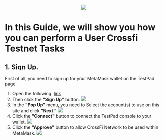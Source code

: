 <p align="center">
 <img src="https://i.postimg.cc/4xV0YcVk/398312834-1264357517679972-6145588202110043290-n.png"/></a>
</p>

# In this Guide, we will show you how you can perform a User Crossfi Testnet Tasks

## 1. Sign Up.

First of all, you need to sign up for your MetaMask wallet on the TestPad page.

1. Open the following. [link](https://testpad.xfi.foundation/)
2. Then click the **"Sign Up"** button. <img src="https://i.postimg.cc/k4Nr0ZTc/1.jpg"/></a>
3. In the **"Pop Up"** menu, you need to Select the account(s) to use on this site and click **"Next."** <img src="https://i.postimg.cc/Bn5VQDTS/2.jpg"/></a>
4. Click the **"Connect"** button to connect the TestPad console to your wallet. <img src="https://i.postimg.cc/sX8cJ9dR/3.jpg"/></a>
5. Click the **"Approve"** button to allow CrossFi Network to be used within MetaMask. <img src="https://i.postimg.cc/kX7cv5LG/4.jpg"/></a>
